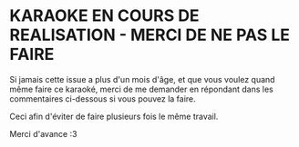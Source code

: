 # KARAOKE EN COURS DE REALISATION - MERCI DE NE PAS LE FAIRE

Si jamais cette issue a plus d'un mois d'âge, et que vous voulez quand même faire ce karaoké, merci de me demander en répondant dans les commentaires ci-dessous si vous pouvez la faire.

Ceci afin d'éviter de faire plusieurs fois le même travail.

Merci d'avance :3